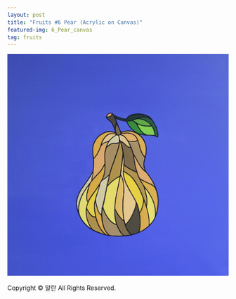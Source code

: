 ```yaml
---
layout: post
title: "Fruits #6 Pear (Acrylic on Canvas)"
featured-img: 6_Pear_canvas
tag: fruits
---
```


![](/assets/img/posts/6_Pear_canvas.jpg)

Copyright © 알란 All Rights Reserved.

